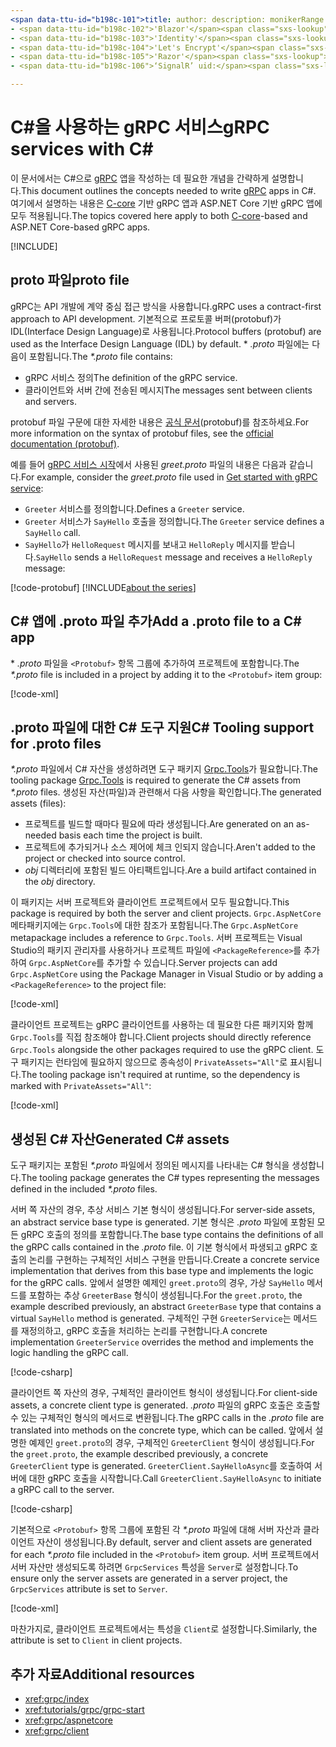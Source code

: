 ```yaml
---
<span data-ttu-id="b198c-101">title: author: description: monikerRange: ms.author: ms.date: no-loc:</span><span class="sxs-lookup"><span data-stu-id="b198c-101">title: author: description: monikerRange: ms.author: ms.date: no-loc:</span></span>
- <span data-ttu-id="b198c-102">'Blazor'</span><span class="sxs-lookup"><span data-stu-id="b198c-102">'Blazor'</span></span>
- <span data-ttu-id="b198c-103">'Identity'</span><span class="sxs-lookup"><span data-stu-id="b198c-103">'Identity'</span></span>
- <span data-ttu-id="b198c-104">'Let's Encrypt'</span><span class="sxs-lookup"><span data-stu-id="b198c-104">'Let's Encrypt'</span></span>
- <span data-ttu-id="b198c-105">'Razor'</span><span class="sxs-lookup"><span data-stu-id="b198c-105">'Razor'</span></span>
- <span data-ttu-id="b198c-106">‘SignalR’ uid:</span><span class="sxs-lookup"><span data-stu-id="b198c-106">'SignalR' uid:</span></span> 

---
```

# <a name="grpc-services-with-c"></a><span data-ttu-id="b198c-107">C\#을 사용하는 gRPC 서비스</span><span class="sxs-lookup"><span data-stu-id="b198c-107">gRPC services with C\#</span></span>

<span data-ttu-id="b198c-108">이 문서에서는 C#으로 [gRPC](https://grpc.io/docs/guides/) 앱을 작성하는 데 필요한 개념을 간략하게 설명합니다.</span><span class="sxs-lookup"><span data-stu-id="b198c-108">This document outlines the concepts needed to write [gRPC](https://grpc.io/docs/guides/) apps in C#.</span></span> <span data-ttu-id="b198c-109">여기에서 설명하는 내용은 [C-core](https://grpc.io/blog/grpc-stacks) 기반 gRPC 앱과 ASP.NET Core 기반 gRPC 앱에 모두 적용됩니다.</span><span class="sxs-lookup"><span data-stu-id="b198c-109">The topics covered here apply to both [C-core](https://grpc.io/blog/grpc-stacks)-based and ASP.NET Core-based gRPC apps.</span></span>

[!INCLUDE[](~/includes/gRPCazure.md)]

## <a name="proto-file"></a><span data-ttu-id="b198c-110">proto 파일</span><span class="sxs-lookup"><span data-stu-id="b198c-110">proto file</span></span>

<span data-ttu-id="b198c-111">gRPC는 API 개발에 계약 중심 접근 방식을 사용합니다.</span><span class="sxs-lookup"><span data-stu-id="b198c-111">gRPC uses a contract-first approach to API development.</span></span> <span data-ttu-id="b198c-112">기본적으로 프로토콜 버퍼(protobuf)가 IDL(Interface Design Language)로 사용됩니다.</span><span class="sxs-lookup"><span data-stu-id="b198c-112">Protocol buffers (protobuf) are used as the Interface Design Language (IDL) by default.</span></span> <span data-ttu-id="b198c-113">\* *.proto* 파일에는 다음이 포함됩니다.</span><span class="sxs-lookup"><span data-stu-id="b198c-113">The *\*.proto* file contains:</span></span>

* <span data-ttu-id="b198c-114">gRPC 서비스 정의</span><span class="sxs-lookup"><span data-stu-id="b198c-114">The definition of the gRPC service.</span></span>
* <span data-ttu-id="b198c-115">클라이언트와 서버 간에 전송된 메시지</span><span class="sxs-lookup"><span data-stu-id="b198c-115">The messages sent between clients and servers.</span></span>

<span data-ttu-id="b198c-116">protobuf 파일 구문에 대한 자세한 내용은 [공식 문서](https://developers.google.com/protocol-buffers/docs/proto3)(protobuf)를 참조하세요.</span><span class="sxs-lookup"><span data-stu-id="b198c-116">For more information on the syntax of protobuf files, see the [official documentation (protobuf)](https://developers.google.com/protocol-buffers/docs/proto3).</span></span>

<span data-ttu-id="b198c-117">예를 들어 [gRPC 서비스 시작](xref:tutorials/grpc/grpc-start)에서 사용된 *greet.proto* 파일의 내용은 다음과 같습니다.</span><span class="sxs-lookup"><span data-stu-id="b198c-117">For example, consider the *greet.proto* file used in [Get started with gRPC service](xref:tutorials/grpc/grpc-start):</span></span>

* <span data-ttu-id="b198c-118">`Greeter` 서비스를 정의합니다.</span><span class="sxs-lookup"><span data-stu-id="b198c-118">Defines a `Greeter` service.</span></span>
* <span data-ttu-id="b198c-119">`Greeter` 서비스가 `SayHello` 호출을 정의합니다.</span><span class="sxs-lookup"><span data-stu-id="b198c-119">The `Greeter` service defines a `SayHello` call.</span></span>
* <span data-ttu-id="b198c-120">`SayHello`가 `HelloRequest` 메시지를 보내고 `HelloReply` 메시지를 받습니다.</span><span class="sxs-lookup"><span data-stu-id="b198c-120">`SayHello` sends a `HelloRequest` message and receives a `HelloReply` message:</span></span>

[!code-protobuf[](~/tutorials/grpc/grpc-start/sample/GrpcGreeter/Protos/greet.proto)]
[!INCLUDE[about the series](~/includes/code-comments-loc.md)]

## <a name="add-a-proto-file-to-a-c-app"></a><span data-ttu-id="b198c-121">C\# 앱에 .proto 파일 추가</span><span class="sxs-lookup"><span data-stu-id="b198c-121">Add a .proto file to a C\# app</span></span>

<span data-ttu-id="b198c-122">\* *.proto* 파일을 `<Protobuf>` 항목 그룹에 추가하여 프로젝트에 포함합니다.</span><span class="sxs-lookup"><span data-stu-id="b198c-122">The *\*.proto* file is included in a project by adding it to the `<Protobuf>` item group:</span></span>

[!code-xml[](~/tutorials/grpc/grpc-start/sample/GrpcGreeter/GrpcGreeter.csproj?highlight=2&range=7-9)]

## <a name="c-tooling-support-for-proto-files"></a><span data-ttu-id="b198c-123">.proto 파일에 대한 C# 도구 지원</span><span class="sxs-lookup"><span data-stu-id="b198c-123">C# Tooling support for .proto files</span></span>

<span data-ttu-id="b198c-124">*\*.proto* 파일에서 C# 자산을 생성하려면 도구 패키지 [Grpc.Tools](https://www.nuget.org/packages/Grpc.Tools/)가 필요합니다.</span><span class="sxs-lookup"><span data-stu-id="b198c-124">The tooling package [Grpc.Tools](https://www.nuget.org/packages/Grpc.Tools/) is required to generate the C# assets from *\*.proto* files.</span></span> <span data-ttu-id="b198c-125">생성된 자산(파일)과 관련해서 다음 사항을 확인합니다.</span><span class="sxs-lookup"><span data-stu-id="b198c-125">The generated assets (files):</span></span>

* <span data-ttu-id="b198c-126">프로젝트를 빌드할 때마다 필요에 따라 생성됩니다.</span><span class="sxs-lookup"><span data-stu-id="b198c-126">Are generated on an as-needed basis each time the project is built.</span></span>
* <span data-ttu-id="b198c-127">프로젝트에 추가되거나 소스 제어에 체크 인되지 않습니다.</span><span class="sxs-lookup"><span data-stu-id="b198c-127">Aren't added to the project or checked into source control.</span></span>
* <span data-ttu-id="b198c-128">*obj* 디렉터리에 포함된 빌드 아티팩트입니다.</span><span class="sxs-lookup"><span data-stu-id="b198c-128">Are a build artifact contained in the *obj* directory.</span></span>

<span data-ttu-id="b198c-129">이 패키지는 서버 프로젝트와 클라이언트 프로젝트에서 모두 필요합니다.</span><span class="sxs-lookup"><span data-stu-id="b198c-129">This package is required by both the server and client projects.</span></span> <span data-ttu-id="b198c-130">`Grpc.AspNetCore` 메타패키지에는 `Grpc.Tools`에 대한 참조가 포함됩니다.</span><span class="sxs-lookup"><span data-stu-id="b198c-130">The `Grpc.AspNetCore` metapackage includes a reference to `Grpc.Tools`.</span></span> <span data-ttu-id="b198c-131">서버 프로젝트는 Visual Studio의 패키지 관리자를 사용하거나 프로젝트 파일에 `<PackageReference>`를 추가하여 `Grpc.AspNetCore`를 추가할 수 있습니다.</span><span class="sxs-lookup"><span data-stu-id="b198c-131">Server projects can add `Grpc.AspNetCore` using the Package Manager in Visual Studio or by adding a `<PackageReference>` to the project file:</span></span>

[!code-xml[](~/tutorials/grpc/grpc-start/sample/GrpcGreeter/GrpcGreeter.csproj?highlight=1&range=12)]

<span data-ttu-id="b198c-132">클라이언트 프로젝트는 gRPC 클라이언트를 사용하는 데 필요한 다른 패키지와 함께 `Grpc.Tools`를 직접 참조해야 합니다.</span><span class="sxs-lookup"><span data-stu-id="b198c-132">Client projects should directly reference `Grpc.Tools` alongside the other packages required to use the gRPC client.</span></span> <span data-ttu-id="b198c-133">도구 패키지는 런타임에 필요하지 않으므로 종속성이 `PrivateAssets="All"`로 표시됩니다.</span><span class="sxs-lookup"><span data-stu-id="b198c-133">The tooling package isn't required at runtime, so the dependency is marked with `PrivateAssets="All"`:</span></span>

[!code-xml[](~/tutorials/grpc/grpc-start/sample/GrpcGreeterClient/GrpcGreeterClient.csproj?highlight=3&range=9-11)]

## <a name="generated-c-assets"></a><span data-ttu-id="b198c-134">생성된 C# 자산</span><span class="sxs-lookup"><span data-stu-id="b198c-134">Generated C# assets</span></span>

<span data-ttu-id="b198c-135">도구 패키지는 포함된 *\*.proto* 파일에서 정의된 메시지를 나타내는 C# 형식을 생성합니다.</span><span class="sxs-lookup"><span data-stu-id="b198c-135">The tooling package generates the C# types representing the messages defined in the included *\*.proto* files.</span></span>

<span data-ttu-id="b198c-136">서버 쪽 자산의 경우, 추상 서비스 기본 형식이 생성됩니다.</span><span class="sxs-lookup"><span data-stu-id="b198c-136">For server-side assets, an abstract service base type is generated.</span></span> <span data-ttu-id="b198c-137">기본 형식은 *.proto* 파일에 포함된 모든 gRPC 호출의 정의를 포함합니다.</span><span class="sxs-lookup"><span data-stu-id="b198c-137">The base type contains the definitions of all the gRPC calls contained in the *.proto* file.</span></span> <span data-ttu-id="b198c-138">이 기본 형식에서 파생되고 gRPC 호출의 논리를 구현하는 구체적인 서비스 구현을 만듭니다.</span><span class="sxs-lookup"><span data-stu-id="b198c-138">Create a concrete service implementation that derives from this base type and implements the logic for the gRPC calls.</span></span> <span data-ttu-id="b198c-139">앞에서 설명한 예제인 `greet.proto`의 경우, 가상 `SayHello` 메서드를 포함하는 추상 `GreeterBase` 형식이 생성됩니다.</span><span class="sxs-lookup"><span data-stu-id="b198c-139">For the `greet.proto`, the example described previously, an abstract `GreeterBase` type that contains a virtual `SayHello` method is generated.</span></span> <span data-ttu-id="b198c-140">구체적인 구현 `GreeterService`는 메서드를 재정의하고, gRPC 호출을 처리하는 논리를 구현합니다.</span><span class="sxs-lookup"><span data-stu-id="b198c-140">A concrete implementation `GreeterService` overrides the method and implements the logic handling the gRPC call.</span></span>

[!code-csharp[](~/tutorials/grpc/grpc-start/sample/GrpcGreeter/Services/GreeterService.cs?name=snippet)]

<span data-ttu-id="b198c-141">클라이언트 쪽 자산의 경우, 구체적인 클라이언트 형식이 생성됩니다.</span><span class="sxs-lookup"><span data-stu-id="b198c-141">For client-side assets, a concrete client type is generated.</span></span> <span data-ttu-id="b198c-142">*.proto* 파일의 gRPC 호출은 호출할 수 있는 구체적인 형식의 메서드로 변환됩니다.</span><span class="sxs-lookup"><span data-stu-id="b198c-142">The gRPC calls in the *.proto* file are translated into methods on the concrete type, which can be called.</span></span> <span data-ttu-id="b198c-143">앞에서 설명한 예제인 `greet.proto`의 경우, 구체적인 `GreeterClient` 형식이 생성됩니다.</span><span class="sxs-lookup"><span data-stu-id="b198c-143">For the `greet.proto`, the example described previously, a concrete `GreeterClient` type is generated.</span></span> <span data-ttu-id="b198c-144">`GreeterClient.SayHelloAsync`를 호출하여 서버에 대한 gRPC 호출을 시작합니다.</span><span class="sxs-lookup"><span data-stu-id="b198c-144">Call `GreeterClient.SayHelloAsync` to initiate a gRPC call to the server.</span></span>

[!code-csharp[](~/tutorials/grpc/grpc-start/sample/GrpcGreeterClient/Program.cs?name=snippet)]

<span data-ttu-id="b198c-145">기본적으로 `<Protobuf>` 항목 그룹에 포함된 각 *\*.proto* 파일에 대해 서버 자산과 클라이언트 자산이 생성됩니다.</span><span class="sxs-lookup"><span data-stu-id="b198c-145">By default, server and client assets are generated for each *\*.proto* file included in the `<Protobuf>` item group.</span></span> <span data-ttu-id="b198c-146">서버 프로젝트에서 서버 자산만 생성되도록 하려면 `GrpcServices` 특성을 `Server`로 설정합니다.</span><span class="sxs-lookup"><span data-stu-id="b198c-146">To ensure only the server assets are generated in a server project, the `GrpcServices` attribute is set to `Server`.</span></span>

[!code-xml[](~/tutorials/grpc/grpc-start/sample/GrpcGreeter/GrpcGreeter.csproj?highlight=2&range=7-9)]

<span data-ttu-id="b198c-147">마찬가지로, 클라이언트 프로젝트에서는 특성을 `Client`로 설정합니다.</span><span class="sxs-lookup"><span data-stu-id="b198c-147">Similarly, the attribute is set to `Client` in client projects.</span></span>

## <a name="additional-resources"></a><span data-ttu-id="b198c-148">추가 자료</span><span class="sxs-lookup"><span data-stu-id="b198c-148">Additional resources</span></span>

* <xref:grpc/index>
* <xref:tutorials/grpc/grpc-start>
* <xref:grpc/aspnetcore>
* <xref:grpc/client>
